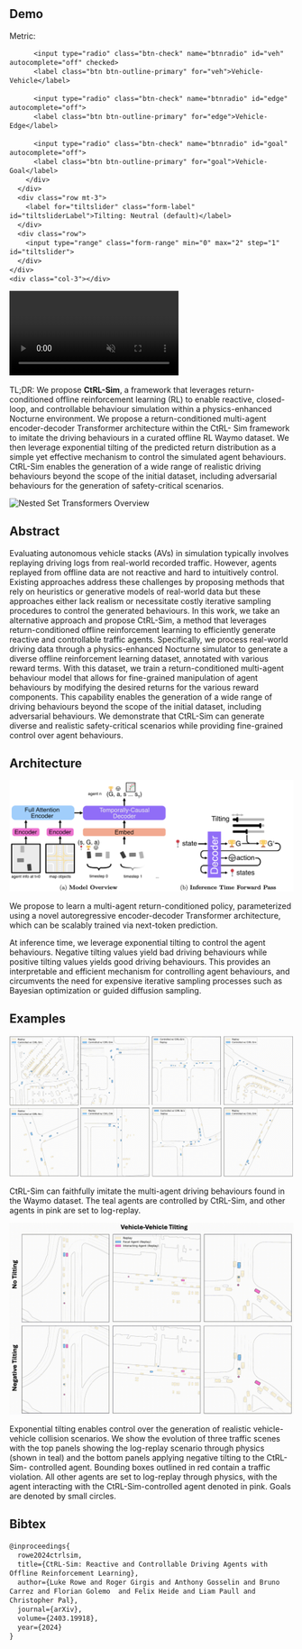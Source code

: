 <!-- <div id="info">Description</div> -->
<!-- <canvas id="canvas">
</canvas>
<script type="module" src="./assets/renderer.js"></script> -->

<br>
<br>


## Demo

<div class="container ">
  <div class="row">
    <div class="col-3"></div>
    <div class="col-6">
      <div class="row">
        <div>Metric:</div>
        <div class="btn-group" role="group" aria-label="Basic radio toggle button group">
          
          <input type="radio" class="btn-check" name="btnradio" id="veh" autocomplete="off" checked>
          <label class="btn btn-outline-primary" for="veh">Vehicle-Vehicle</label>

          <input type="radio" class="btn-check" name="btnradio" id="edge" autocomplete="off">
          <label class="btn btn-outline-primary" for="edge">Vehicle-Edge</label>

          <input type="radio" class="btn-check" name="btnradio" id="goal" autocomplete="off">
          <label class="btn btn-outline-primary" for="goal">Vehicle-Goal</label>
        </div>
      </div>
      <div class="row mt-3">
        <label for="tiltslider" class="form-label" id="tiltsliderLabel">Tilting: Neutral (default)</label>
      </div>
      <div class="row">
        <input type="range" class="form-range" min="0" max="2" step="1" id="tiltslider">
      </div>
    </div>
    <div class="col-3"></div>
  </div>
  <div class="row">
    <div class="col-1"></div>
    <div class="col-10">
      <div class="row">
        <video id="myvideo" controls autoplay muted>
          <source id="vmp4" src="assets/vids/veh_veh_no_tilt/veh_veh_no_tilt.mp4" type="video/mp4">
          <p>Your browser does not support this video format.</p>
        </video>
      </div>
    </div>
    <div class="col-1"></div>
  </div>
</div>

<script>
  let tsl = document.getElementById("tiltsliderLabel");
  var vid = document.getElementById("myvideo");
  let tilt = "no"
  let scene = "veh_veh"
  document.getElementById("tiltslider").addEventListener('input', evt => {
    // console.log(evt.target.value)
    if (evt.target.value == 0) {
      tsl.innerHTML = "Tilting: Negative (ignoring instructions) 💥";
      tilt = "negative";
    } else if (evt.target.value == 1) {
      tsl.innerHTML = "Tilting: Neutral (default)";
      tilt = "no";
    } else {
      tsl.innerHTML = "Tilting: Positive (more eager)";
      tilt = "positive";
    }
    swapVid();
  });

  function swapScenario(evt) {
    // console.log(evt.target.id);
    if (evt.target.id == "veh") {
      scene = "veh_veh";
    } else if (evt.target.id == "edge") {
      scene = "veh_edge";
    } else {
      scene = "goal";
    }
    swapVid();
  }

  function swapVid() {
    let vpath = `assets/vids/${scene}_${tilt}_tilt/${scene}_${tilt}_tilt.mp4`;
    vid.setAttribute('src', vpath);
    vid.load();
  }
  document.querySelectorAll("input[name='btnradio']").forEach((input) => {
      input.addEventListener('change', swapScenario);
  });

  // var count = 1;
  // var vid = document.getElementById("myvideo");
  // vid.addEventListener("ended", switchvideo, false);
  // function switchvideo(e) {

  //   if (count % 2 === 0) {
  //     vid.setAttribute('src', 'v1.mp4');
  //   } else {
  //     vid.setAttribute('src', 'v2.mp4');
  //   }
  //   count++;
  //   vid.load();
  //   try {
  //     setTimeout(()=>vid.play(), 2000);
  //   } catch (err){
  //      console.log(err)
  //   }
  // }
</script>

TL;DR: We propose **CtRL-Sim**, a framework that leverages return-conditioned offline reinforcement learning (RL) to enable reactive, closed-loop, and controllable behaviour simulation within a physics-enhanced Nocturne environment. We propose a return-conditioned multi-agent encoder-decoder Transformer architecture within the CtRL- Sim framework to imitate the driving behaviours in a curated offline RL Waymo dataset. We then leverage exponential tilting of the predicted return distribution as a simple yet effective mechanism to control the simulated agent behaviours. CtRL-Sim enables the generation of a wide range of realistic driving behaviours beyond the scope of the initial dataset, including adversarial behaviours for the generation of safety-critical scenarios.

![](figures-fig1-v5.png "Nested Set Transformers Overview")

## Abstract

Evaluating autonomous vehicle stacks (AVs) in simulation typically involves replaying driving logs from real-world recorded traffic. However, agents replayed from offline data are not reactive and hard to intuitively control. Existing approaches address these challenges by proposing methods that rely on heuristics or generative models of real-world data but these approaches either lack realism or necessitate costly iterative sampling procedures to control the generated behaviours. In this work, we take an alternative approach and propose CtRL-Sim, a method that leverages return-conditioned offline reinforcement learning to efficiently generate reactive and controllable traffic agents. Specifically, we process real-world driving data through a physics-enhanced Nocturne simulator to generate a diverse offline reinforcement learning dataset, annotated with various reward terms. With this dataset, we train a return-conditioned multi-agent behaviour model that allows for fine-grained manipulation of agent behaviours by modifying the desired returns for the various reward components. This capability enables the generation of a wide range of driving behaviours beyond the scope of the initial dataset, including adversarial behaviours. We demonstrate that CtRL-Sim can generate diverse and realistic safety-critical scenarios while providing fine-grained control over agent behaviours.

## Architecture

![](overview.png)

We propose to learn a multi-agent return-conditioned policy, parameterized using a novel autoregressive encoder-decoder Transformer architecture, which can be scalably trained via next-token prediction. 

At inference time, we leverage exponential tilting to control the agent behaviours. Negative tilting values yield bad driving behaviours while positive tilting values yields good driving behaviours. This provides an interpretable and efficient mechanism for controlling agent behaviours, and circumvents the need for expensive iterative sampling processes such as Bayesian optimization or guided diffusion sampling.

## Examples

![](multi-agent-sim-website.gif)

CtRL-Sim can faithfully imitate the multi-agent driving behaviours found in the Waymo dataset. The teal agents are controlled by CtRL-Sim, and other agents in pink are set to log-replay. 

![](veh-veh-tilting-website.gif)

Exponential tilting enables control over the generation of realistic vehicle-vehicle collision scenarios. We show the evolution of three traffic scenes with the top panels showing the log-replay scenario through physics (shown in teal) and the bottom panels applying negative tilting to the CtRL-Sim- controlled agent. Bounding boxes outlined in red contain a traffic violation. All other agents are set to log-replay through physics, with the agent interacting with the CtRL-Sim-controlled agent denoted in pink. Goals are denoted by small circles. 

## Bibtex

    @inproceedings{
      rowe2024ctrlsim,
      title={CtRL-Sim: Reactive and Controllable Driving Agents with Offline Reinforcement Learning},
      author={Luke Rowe and Roger Girgis and Anthony Gosselin and Bruno Carrez and Florian Golemo  and Felix Heide and Liam Paull and Christopher Pal},
      journal={arXiv},
      volume={2403.19918},
      year={2024}
    }
